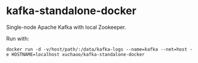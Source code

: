 # kafka-standalone-docker

Single-node Apache Kafka with local Zookeeper.

Run with:

	docker run -d -v/host/path/:/data/kafka-logs --name=kafka --net=host -e HOSTNAME=localhost xuchaoo/kafka-standalone-docker


